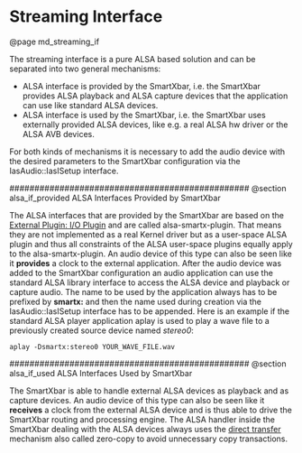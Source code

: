 Streaming Interface
===================
@page md_streaming_if

The streaming interface is a pure ALSA based solution and can be separated into two general mechanisms:

* ALSA interface is provided by the SmartXbar, i.e. the SmartXbar provides ALSA playback and ALSA capture devices that the application can use like
standard ALSA devices.
* ALSA interface is used by the SmartXbar, i.e. the SmartXbar uses externally provided ALSA devices, like e.g. a real ALSA hw driver or the ALSA AVB devices.

For both kinds of mechanisms it is necessary to add the audio device with the desired parameters to the SmartXbar configuration via the IasAudio::IasISetup interface.

################################################
@section alsa_if_provided ALSA Interfaces Provided by SmartXbar

The ALSA interfaces that are provided by the SmartXbar are based on the
[External Plugin: I/O Plugin](http://www.alsa-project.org/alsa-doc/alsa-lib/pcm_external_plugins.html#pcm_ioplug) and are called alsa-smartx-plugin.
That means they are not implemented as a real Kernel driver but as a user-space ALSA plugin and thus all constraints of the ALSA user-space plugins equally apply
to the alsa-smartx-plugin. An audio device of this type can also be seen like it **provides** a clock to the external application.
After the audio device was added to the SmartXbar configuration an audio application can use the standard ALSA library
interface to access the ALSA device and playback or capture audio. The name to be used by the application always has to be prefixed by **smartx:** and then the name
used during creation via the IasAudio::IasISetup interface has to be appended. Here is an example if the standard ALSA player application aplay is used to play a wave file to a
previously created source device named *stereo0*:

    aplay -Dsmartx:stereo0 YOUR_WAVE_FILE.wav

################################################
@section alsa_if_used ALSA Interfaces Used by SmartXbar

The SmartXbar is able to handle external ALSA devices as playback and as capture devices. An audio device of this type can also be seen like it **receives** a clock
from the external ALSA device and is thus able to drive the SmartXbar routing and processing engine. The ALSA handler inside the SmartXbar dealing with the ALSA devices
always uses the [direct transfer](http://www.alsa-project.org/alsa-doc/alsa-lib/pcm.html#alsa_mmap_rw) mechanism also called zero-copy to avoid unnecessary copy transactions.
